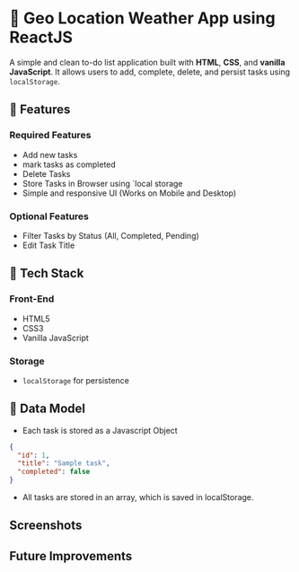# 📝 Geo Location Weather App using ReactJS
A simple and clean to-do list application built with **HTML**, **CSS**, and **vanilla JavaScript**. It allows users to add, complete, delete, and persist tasks using `localStorage`.


## 🔧 Features

### Required Features
- Add new tasks
- mark tasks as completed
- Delete Tasks
- Store Tasks in Browser using `local storage
- Simple and responsive UI (Works on Mobile and Desktop)

### Optional Features
- Filter Tasks by Status (All, Completed, Pending)
- Edit Task Title

## 📁 Tech Stack
### Front-End
- HTML5
- CSS3
- Vanilla JavaScript
### Storage
- `localStorage` for persistence

## 🧠 Data Model
- Each task is stored as a Javascript Object
```json
{
  "id": 1,
  "title": "Sample task",
  "completed": false
}
```
- All tasks are stored in an array, which is saved in localStorage.

## Screenshots

## Future Improvements



